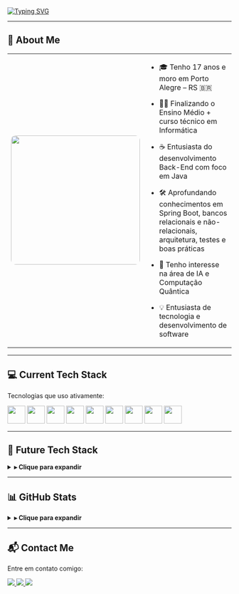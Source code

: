 <!-- CABEÇALHO ANIMADO -->
<a href="https://git.io/typing-svg">
  <img src="https://readme-typing-svg.demolab.com?font=Fira+Code&weight=500&size=24&duration=3000&pause=1000&color=FF0000&center=false&vCenter=true&width=1000&lines=Hello+World!+I'm+Gabriel+Monteiro;Back-End+Developer+Enthusiast+ready+to+create+impact!" alt="Typing SVG" />
</a>

---

## 📖 About Me

<table>
  <tr>
    <td width="38%" align="center">
      <img src="https://38.media.tumblr.com/8ce32bdefb1fc891dedc3540b7242170/tumblr_nmz656ohqh1s4fz4bo1_500.gif" width="290" style="border-radius:10px; object-fit: cover;" />
    </td>
    <td width="62%" valign="top">

- 🎓 Tenho 17 anos e moro em Porto Alegre – RS 🇧🇷  
- 🧑‍💻 Finalizando o Ensino Médio + curso técnico em Informática  
- ☕ Entusiasta do desenvolvimento Back-End com foco em Java  
- 🛠️ Aprofundando conhecimentos em Spring Boot, bancos relacionais e não-relacionais, arquitetura, testes e boas práticas  
- 🤖 Tenho interesse na área de IA e Computação Quântica  
- 💡 Entusiasta de tecnologia e desenvolvimento de software  

    </td>
  </tr>
</table>

---

## 💻 Current Tech Stack

Tecnologias que uso ativamente:

<div align="left">
  <img src="https://cdn.jsdelivr.net/gh/devicons/devicon/icons/java/java-original.svg" width="40" />
  <img src="https://cdn.jsdelivr.net/gh/devicons/devicon/icons/spring/spring-original.svg" width="40" />
  <img src="https://cdn.jsdelivr.net/gh/devicons/devicon/icons/javascript/javascript-original.svg" width="40" />
  <img src="https://cdn.jsdelivr.net/gh/devicons/devicon/icons/html5/html5-original.svg" width="40" />
  <img src="https://cdn.jsdelivr.net/gh/devicons/devicon/icons/css3/css3-original.svg" width="40" />
  <img src="https://cdn.jsdelivr.net/gh/devicons/devicon/icons/mysql/mysql-original.svg" width="40" />
  <img src="https://cdn.jsdelivr.net/gh/devicons/devicon/icons/redis/redis-original.svg" width="40" />
  <img src="https://cdn.jsdelivr.net/gh/devicons/devicon/icons/mongodb/mongodb-original.svg" width="40" />
  <img src="https://cdn.jsdelivr.net/gh/devicons/devicon/icons/git/git-original.svg" width="40" />
</div>

---

## 🚀 Future Tech Stack

<details>
  <summary><strong>▸ Clique para expandir</strong></summary>
  <br />

  Tecnologias que quero dominar nos próximos anos:
  
  <strong>🔬 Inteligência Artificial & Data Science</strong>
<div align="left">
  <img src="https://cdn.jsdelivr.net/gh/devicons/devicon/icons/python/python-original.svg" width="40" title="Python - Linguagem principal da IA" />
  <img src="https://cdn.jsdelivr.net/gh/devicons/devicon/icons/tensorflow/tensorflow-original.svg" width="40" title="TensorFlow - Deep Learning do Google" />
  <img src="https://cdn.jsdelivr.net/gh/devicons/devicon/icons/pytorch/pytorch-original.svg" width="40" title="PyTorch - Deep Learning da Meta (Facebook)" />
  <img src="https://cdn.jsdelivr.net/gh/devicons/devicon/icons/numpy/numpy-original.svg" width="40" title="NumPy - Operações numéricas e matrizes" />
  <img src="https://cdn.jsdelivr.net/gh/devicons/devicon/icons/pandas/pandas-original.svg" width="40" title="Pandas - Manipulação de dados/tabulações" />
  <img src="https://cdn.jsdelivr.net/gh/devicons/devicon/icons/jupyter/jupyter-original.svg" width="40" title="Jupyter - Cadernos interativos para IA e ciência de dados" />
</div>


  <br />

  <strong>☕ Back-End Java Avançado</strong>
<div align="left">
  <img src="https://cdn.jsdelivr.net/gh/devicons/devicon/icons/quarkus/quarkus-original.svg" width="40" title="Quarkus - Framework Java leve para microsserviços" />
  <img src="https://cdn.jsdelivr.net/gh/devicons/devicon/icons/maven/maven-original.svg" width="40" title="Maven - Gerenciador de dependências Java" />
  <img src="https://cdn.jsdelivr.net/gh/devicons/devicon/icons/docker/docker-original.svg" width="40" title="Docker - Containerização de aplicações" />
  <img src="https://cdn.jsdelivr.net/gh/devicons/devicon/icons/kubernetes/kubernetes-plain.svg" width="40" title="Kubernetes - Orquestração de containers" />
  <img src="https://cdn.jsdelivr.net/gh/devicons/devicon/icons/graphql/graphql-plain.svg" width="40" title="GraphQL - APIs mais modernas e eficientes que REST" />
</div>
</details>

---

## 📊 GitHub Stats

<details>
  <summary><strong>▸ Clique para expandir</strong></summary>
  <br />
  <div align="left">
    <img src="https://github-readme-stats.vercel.app/api?username=b1elzz&show_icons=true&theme=radical&count_private=true&hide_border=false" height="150" />
    <img src="https://github-readme-stats.vercel.app/api/top-langs?username=b1elzz&layout=compact&langs_count=6&theme=radical&hide_border=false" height="150" />
  </div>
</details>

---

## 📬 Contact Me

Entre em contato comigo:

<div align="left">
  <a href="https://www.linkedin.com/in/gabriel-dias-027572300/" target="_blank">
    <img src="https://img.shields.io/badge/LinkedIn-0A66C2?style=for-the-badge&logo=linkedin&logoColor=white" />
  </a>
  <a href="mailto:gabriel050monteiro@gmail.com" target="_blank">
    <img src="https://img.shields.io/badge/Gmail-EA4335?style=for-the-badge&logo=gmail&logoColor=white" />
  </a>
  <a href="https://discordapp.com/users/833365400971509780" target="_blank">
    <img src="https://img.shields.io/badge/Discord-5865F2?style=for-the-badge&logo=discord&logoColor=white" />
  </a>
</div>
